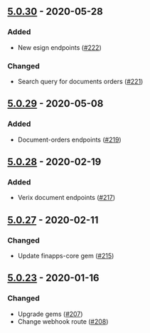 ## [5.0.30] - 2020-05-28

### Added
* New esign endpoints ([#222][i222])

### Changed
* Search query for documents orders ([#221][i221])

[i221]: https://github.com/finapps/ruby-client/issues/221
[i222]: https://github.com/finapps/ruby-client/issues/222

[5.0.30]: https://github.com/finapps/ruby-client/compare/5.0.29...5.0.30

## [5.0.29] - 2020-05-08

### Added
* Document-orders endpoints ([#219][i219])

[i219]: https://github.com/finapps/ruby-client/issues/219

[5.0.29]: https://github.com/finapps/ruby-client/compare/5.0.28...5.0.29

## [5.0.28] - 2020-02-19

### Added
* Verix document endpoints ([#217][i217])

[i217]: https://github.com/finapps/ruby-client/issues/217

[5.0.28]: https://github.com/finapps/ruby-client/compare/5.0.27...5.0.28

## [5.0.27] - 2020-02-11

### Changed
* Update finapps-core gem ([#215][i215])

[i215]: https://github.com/finapps/ruby-client/issues/215

[5.0.27]: https://github.com/finapps/ruby-client/compare/5.0.26...5.0.27

## [5.0.23] - 2020-01-16

### Changed
* Upgrade gems ([#207][i207])
* Change webhook route ([#208][i209])

[i207]: https://github.com/finapps/ruby-client/issues/207
[i209]: https://github.com/finapps/ruby-client/issues/209

[5.0.23]: https://github.com/finapps/ruby-client/compare/5.0.22...5.0.23
